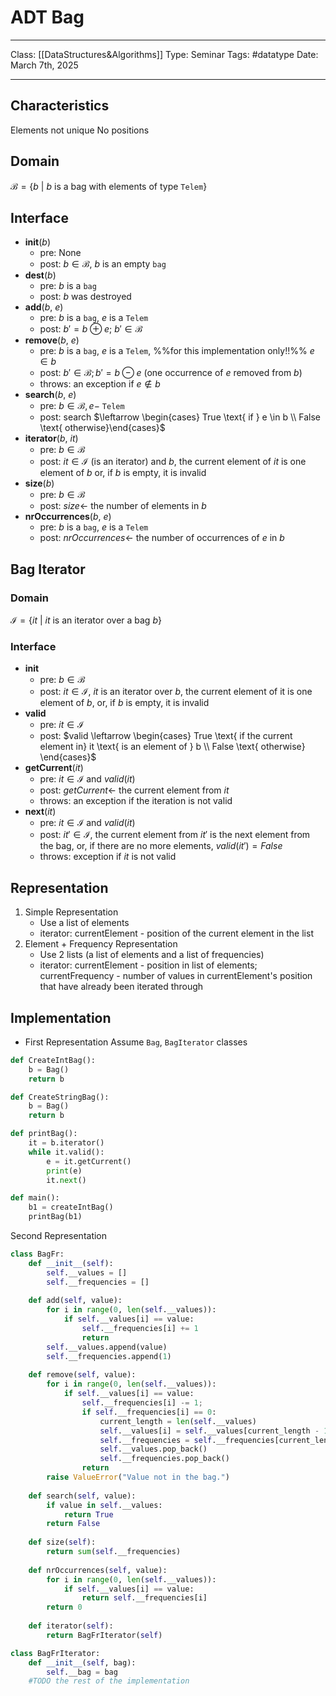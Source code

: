 # ADT Bag
___
Class: [[DataStructures&Algorithms]]
Type: Seminar
Tags: #datatype 
Date: March 7th, 2025
___
## Characteristics 
Elements not unique 
No positions 
## Domain
$\mathcal{B} = \{b \text{ } | \text{ } b$ is a bag with elements of type `Telem`$\}$
## Interface 
- **init**($b$)
	- pre: None 
	- post: $b \in \mathcal{B}$, $b$ is an empty `bag` 
- **dest**($b$)
	- pre: $b$ is a `bag`
	- post: $b$ was destroyed 
- **add**($b$, $e$) 
	- pre: $b$ is a `bag`, $e$ is a `Telem`
	- post: $b' = b\oplus e$; $b' \in \mathcal{B}$
- **remove**($b$, $e$)
	- pre: $b$ is a `bag`, $e$ is a `Telem`, %%for this implementation only!!%% $e \in b$
	- post: $b' \in \mathcal{B}; b' = b \ominus e$ (one occurrence of $e$ removed from $b$)
	- throws: an exception if $e \notin b$ 
- **search**($b$, $e$)
	- pre: $b \in \mathcal{B}, e -$ `Telem`
	- post: search $\leftarrow \begin{cases} True \text{ if } e \in b \\ False \text{ otherwise}\end{cases}$ 
- **iterator**($b$, $it$)
	- pre: $b \in \mathcal{B}$
	- post: $it \in \mathcal{I}$ (is an iterator) and $b$, the current element of $it$ is one element of $b$ or, if $b$ is empty, it is invalid
- **size**($b$)
	- pre: $b \in \mathcal{B}$
	- post: $size \leftarrow$ the number of elements in $b$
- **nrOccurrences**($b$, $e$)
	- pre: $b$ is a `bag`, $e$ is a `Telem`
	- post: $nrOccurrences \leftarrow$ the number of occurrences of $e$ in $b$ 

## Bag Iterator

### Domain
$\mathcal{I} = \{it \text{ } | \text{ } it$ is an iterator over a bag $b\}$ 
### Interface 
- **init**
	- pre: $b \in \mathcal{B}$
	- post: $it \in \mathcal{I}$, $it$ is an iterator over $b$, the current element of it is one element of $b$, or, if $b$ is empty, it is invalid 
- **valid** 
	- pre: $it \in \mathcal{I}$ 
	- post: $valid \leftarrow \begin{cases} True \text{ if the current element in} it \text{ is an element of } b \\ False \text{ otherwise} \end{cases}$
- **getCurrent**($it$)
	- pre: $it \in \mathcal{I}$ and $valid(it)$
	- post: $getCurrent \leftarrow$ the current element from $it$ 
	- throws: an exception if the iteration is not valid 
- **next**($it$)
	- pre: $it \in \mathcal{I}$ and $valid(it)$ 
	- post: $it' \in \mathcal{I}$, the current element from $it'$ is the next element from the bag, or, if there are no more elements, $valid(it') = False$ 
	- throws: exception if $it$ is not valid

## Representation
1. Simple Representation
	- Use a list of elements
	- iterator: currentElement - position of the current element in the list 
2. Element + Frequency Representation
	- Use 2 lists (a list of elements and a list of frequencies)
	- iterator: currentElement - position in list of elements; currentFrequency - number of values in currentElement's position that have already been iterated through
## Implementation 
- First Representation
Assume `Bag`, `BagIterator` classes
```python
def CreateIntBag():
	b = Bag()
	return b

def CreateStringBag():
	b = Bag()
	return b 

def printBag():
	it = b.iterator()
	while it.valid():
		e = it.getCurrent()
		print(e)
		it.next()

def main():
	b1 = createIntBag()
	printBag(b1)

```

Second Representation 
```python 
class BagFr:
	def __init__(self):
		self.__values = []
		self.__frequencies = []
		
	def add(self, value):
		for i in range(0, len(self.__values)):
			if self.__values[i] == value:
				self.__frequencies[i] += 1
				return
		self.__values.append(value)
		self.__frequencies.append(1)
		
	def remove(self, value):
		for i in range(0, len(self.__values)):
			if self.__values[i] == value:
				self.__frequencies[i] -= 1;
				if self.__frequencies[i] == 0:
					current_length = len(self.__values)
					self.__values[i] = self.__values[current_length - 1]
					self.__frequencies = self.__frequencies[current_length - 1]
					self.__values.pop_back()
					self.__frequencies.pop_back()
				return 
		raise ValueError("Value not in the bag.")
		
	def search(self, value):
		if value in self.__values:
			return True 
		return False 
		
	def size(self):
		return sum(self.__frequencies)
		
	def nrOccurrences(self, value):
		for i in range(0, len(self.__values)):
			if self.__values[i] == value:
				return self.__frequencies[i]
		return 0 
	
	def iterator(self):
		return BagFrIterator(self)

class BagFrIterator:
	def __init__(self, bag):
		self.__bag = bag 
	#TODO the rest of the implementation

```
